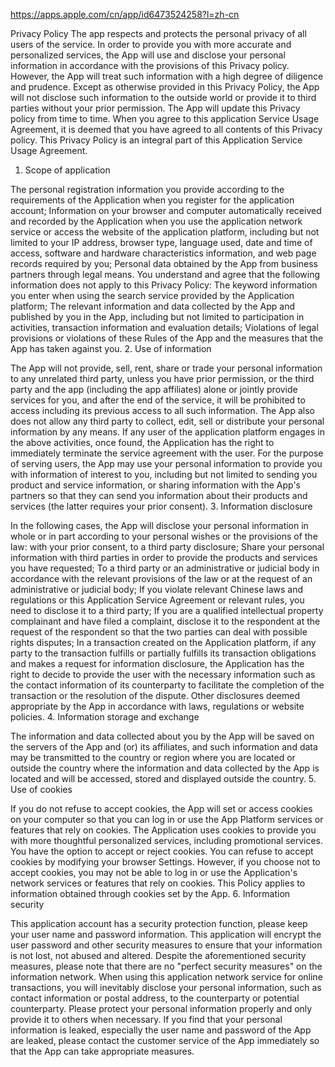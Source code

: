 
https://apps.apple.com/cn/app/id6473524258?l=zh-cn

Privacy Policy
The app respects and protects the personal privacy of all users of the service. In order to provide you with more accurate and personalized services, the App will use and disclose your personal information in accordance with the provisions of this Privacy policy. However, the App will treat such information with a high degree of diligence and prudence. Except as otherwise provided in this Privacy Policy, the App will not disclose such information to the outside world or provide it to third parties without your prior permission. The App will update this Privacy policy from time to time. When you agree to this application Service Usage Agreement, it is deemed that you have agreed to all contents of this Privacy policy. This Privacy Policy is an integral part of this Application Service Usage Agreement.
1. Scope of application

The personal registration information you provide according to the requirements of the Application when you register for the application account; Information on your browser and computer automatically received and recorded by the Application when you use the application network service or access the website of the application platform, including but not limited to your IP address, browser type, language used, date and time of access, software and hardware characteristics information, and web page records required by you; Personal data obtained by the App from business partners through legal means. You understand and agree that the following information does not apply to this Privacy Policy: The keyword information you enter when using the search service provided by the Application platform; The relevant information and data collected by the App and published by you in the App, including but not limited to participation in activities, transaction information and evaluation details; Violations of legal provisions or violations of these Rules of the App and the measures that the App has taken against you.
2. Use of information

The App will not provide, sell, rent, share or trade your personal information to any unrelated third party, unless you have prior permission, or the third party and the app (including the app affiliates) alone or jointly provide services for you, and after the end of the service, it will be prohibited to access including its previous access to all such information. The App also does not allow any third party to collect, edit, sell or distribute your personal information by any means. If any user of the application platform engages in the above activities, once found, the Application has the right to immediately terminate the service agreement with the user. For the purpose of serving users, the App may use your personal information to provide you with information of interest to you, including but not limited to sending you product and service information, or sharing information with the App's partners so that they can send you information about their products and services (the latter requires your prior consent).
3. Information disclosure

In the following cases, the App will disclose your personal information in whole or in part according to your personal wishes or the provisions of the law: with your prior consent, to a third party disclosure; Share your personal information with third parties in order to provide the products and services you have requested; To a third party or an administrative or judicial body in accordance with the relevant provisions of the law or at the request of an administrative or judicial body; If you violate relevant Chinese laws and regulations or this Application Service Agreement or relevant rules, you need to disclose it to a third party; If you are a qualified intellectual property complainant and have filed a complaint, disclose it to the respondent at the request of the respondent so that the two parties can deal with possible rights disputes; In a transaction created on the Application platform, if any party to the transaction fulfills or partially fulfills its transaction obligations and makes a request for information disclosure, the Application has the right to decide to provide the user with the necessary information such as the contact information of its counterparty to facilitate the completion of the transaction or the resolution of the dispute. Other disclosures deemed appropriate by the App in accordance with laws, regulations or website policies.
4. Information storage and exchange

The information and data collected about you by the App will be saved on the servers of the App and (or) its affiliates, and such information and data may be transmitted to the country or region where you are located or outside the country where the information and data collected by the App is located and will be accessed, stored and displayed outside the country.
5. Use of cookies

If you do not refuse to accept cookies, the App will set or access cookies on your computer so that you can log in or use the App Platform services or features that rely on cookies. The Application uses cookies to provide you with more thoughtful personalized services, including promotional services. You have the option to accept or reject cookies. You can refuse to accept cookies by modifying your browser Settings. However, if you choose not to accept cookies, you may not be able to log in or use the Application's network services or features that rely on cookies. This Policy applies to information obtained through cookies set by the App.
6. Information security

This application account has a security protection function, please keep your user name and password information. This application will encrypt the user password and other security measures to ensure that your information is not lost, not abused and altered. Despite the aforementioned security measures, please note that there are no "perfect security measures" on the information network. When using this application network service for online transactions, you will inevitably disclose your personal information, such as contact information or postal address, to the counterparty or potential counterparty. Please protect your personal information properly and only provide it to others when necessary. If you find that your personal information is leaked, especially the user name and password of the App are leaked, please contact the customer service of the App immediately so that the App can take appropriate measures.
